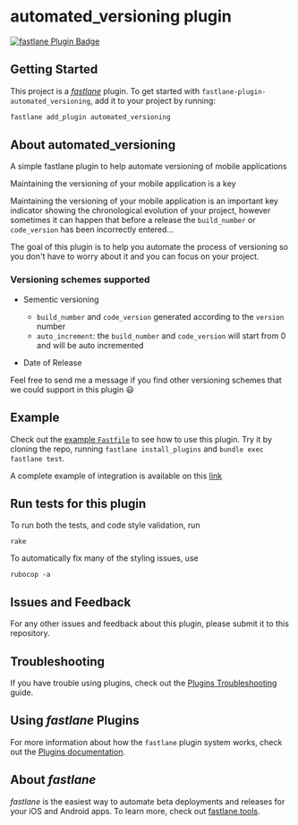 # automated_versioning plugin

[![fastlane Plugin Badge](https://rawcdn.githack.com/fastlane/fastlane/master/fastlane/assets/plugin-badge.svg)](https://rubygems.org/gems/fastlane-plugin-automated_versioning)

## Getting Started

This project is a [_fastlane_](https://github.com/fastlane/fastlane) plugin. To get started with `fastlane-plugin-automated_versioning`, add it to your project by running:

```bash
fastlane add_plugin automated_versioning
```

## About automated_versioning

A simple fastlane plugin to help automate versioning of mobile applications

Maintaining the versioning of your mobile application is a key

Maintaining the versioning of your mobile application is an important key indicator showing the chronological evolution of your project, however sometimes it can happen that before a release the `build_number` or `code_version` has been incorrectly entered...

The goal of this plugin is to help you automate the process of versioning so you don't have to worry about it and you can focus on your project.

### Versioning schemes supported

- Sementic versioning

  - `build_number` and `code_version` generated according to the `version` number
  - `auto_increment`: the `build_number` and `code_version` will start from 0 and will be auto incremented

- Date of Release

Feel free to send me a message if you find other versioning schemes that we could support in this plugin 😃

## Example

Check out the [example `Fastfile`](fastlane/Fastfile) to see how to use this plugin. Try it by cloning the repo, running `fastlane install_plugins` and `bundle exec fastlane test`.

A complete example of integration is available on this [link](https://github.com/Vikmanatus/fastlane-versioning-example)

## Run tests for this plugin

To run both the tests, and code style validation, run

```
rake
```

To automatically fix many of the styling issues, use

```
rubocop -a
```

## Issues and Feedback

For any other issues and feedback about this plugin, please submit it to this repository.

## Troubleshooting

If you have trouble using plugins, check out the [Plugins Troubleshooting](https://docs.fastlane.tools/plugins/plugins-troubleshooting/) guide.

## Using _fastlane_ Plugins

For more information about how the `fastlane` plugin system works, check out the [Plugins documentation](https://docs.fastlane.tools/plugins/create-plugin/).

## About _fastlane_

_fastlane_ is the easiest way to automate beta deployments and releases for your iOS and Android apps. To learn more, check out [fastlane.tools](https://fastlane.tools).
